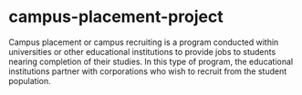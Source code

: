 # campus-placement-project
Campus placement or campus recruiting is a program conducted within universities or other educational institutions to provide jobs to students nearing completion of their studies. In this type of program, the educational institutions partner with corporations who wish to recruit from the student population.
